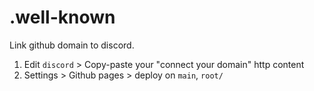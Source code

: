 # .well-known

Link github domain to discord.

1. Edit `discord` > Copy-paste your "connect your domain" http content
2. Settings > Github pages > deploy on `main`, `root/`
